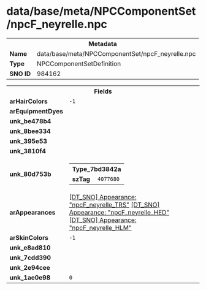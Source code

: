 <h1>data/base/meta/NPCComponentSet/npcF_neyrelle.npc</h1><table><tr><th colspan="100%">Metadata</th></tr><tr><td><b>Name</b></td><td>data/base/meta/NPCComponentSet/npcF_neyrelle.npc</td></tr><tr><td><b>Type</b></td><td>NPCComponentSetDefinition</td></tr><tr><td><b>SNO ID</b></td><td>984162</td></tr></table>

<table><tr><th colspan="100%">Fields</th></tr><tr><td><b>arHairColors</b></td><td><code>-1</code>
</td></tr><tr><td><b>arEquipmentDyes</b></td><td></td></tr><tr><td><b>unk_be478b4</b></td><td></td></tr><tr><td><b>unk_8bee334</b></td><td>



</td></tr><tr><td><b>unk_395e53</b></td><td></td></tr><tr><td><b>unk_3810f4</b></td><td></td></tr><tr><td><b>unk_80d753b</b></td><td><table><tr><th colspan="100%">Type_7bd3842a</th></tr><tr><td><b>szTag</b></td><td><code>4077680</code></td></tr></table>

</td></tr><tr><td><b>arAppearances</b></td><td><a href="..\Appearance\npcF_neyrelle_TRS.app">[DT_SNO] Appearance: "npcF_neyrelle_TRS"</a>
<a href="..\Appearance\npcF_neyrelle_HED.app">[DT_SNO] Appearance: "npcF_neyrelle_HED"</a>
<a href="..\Appearance\npcF_neyrelle_HLM.app">[DT_SNO] Appearance: "npcF_neyrelle_HLM"</a>
</td></tr><tr><td><b>arSkinColors</b></td><td><code>-1</code>
</td></tr><tr><td><b>unk_e8ad810</b></td><td></td></tr><tr><td><b>unk_7cdd390</b></td><td>



</td></tr><tr><td><b>unk_2e94cee</b></td><td></td></tr><tr><td><b>unk_1ae0e98</b></td><td><code>0</code></td></tr></table>

